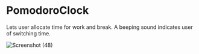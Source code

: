 # PomodoroClock
Lets user allocate time for work and break. A beeping sound indicates user of switching time.

![Screenshot (48)](https://user-images.githubusercontent.com/76260217/115366302-d5685f00-a1e2-11eb-85c4-06ec071f980b.png)
